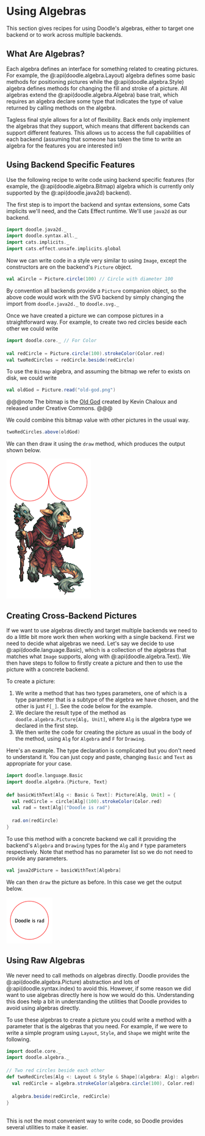 # Using Algebras

This section gives recipes for using Doodle's algebras, either to target one backend or to work across multiple backends.


## What Are Algebras?

Each algebra defines an interface for something related to creating pictures. For example, the @:api(doodle.algebra.Layout) algebra defines some basic methods for positioning pictures while the @:api(doodle.algebra.Style) algebra defines methods for changing the fill and stroke of a picture. All algebras extend the @:api(doodle.algebra.Algebra) base trait, which requires an algebra declare some type that indicates the type of value returned by calling methods on the algebra.

Tagless final style allows for a lot of flexibility. Back ends only implement the algebras that they support, which means that different backends can support different features. This allows us to access the full capabilities of each backend (assuming that someone has taken the time to write an algebra for the features you are interested in!)


## Using Backend Specific Features

Use the following recipe to write code using backend specific features (for example, the @:api(doodle.algebra.Bitmap) algebra which is currently only supported by the @:api(doodle.java2d) backend).

The first step is to import the backend and syntax extensions, some Cats implicits we'll need, and the Cats Effect runtime. We'll use `java2d` as our backend.

```scala mdoc:silent
import doodle.java2d._
import doodle.syntax.all._
import cats.implicits._
import cats.effect.unsafe.implicits.global
```

Now we can write code in a style very similar to using `Image`, except the constructors are on the backend's `Picture` object. 

```scala mdoc:silent
val aCircle = Picture.circle(100) // Circle with diameter 100
```

By convention all backends provide a `Picture` companion object, so the above code would work with the SVG backend by simply changing the import from `doodle.java2d._` to `doodle.svg._`

Once we have created a picture we can compose pictures in a straightforward way. For example, to create two red circles beside each other we could write

```scala mdoc:silent
import doodle.core._ // For Color

val redCircle = Picture.circle(100).strokeColor(Color.red)
val twoRedCircles = redCircle.beside(redCircle)
```

To use the `Bitmap` algebra, and assuming the bitmap we refer to exists on disk, we could write

```scala mdoc:silent
val oldGod = Picture.read("old-god.png")
```

@@@note
The bitmap is the [Old God](https://www.deviantart.com/kaiseto/journal/Most-of-my-Pixel-Art-is-now-Creative-Commons-369510391
) created by Kevin Chaloux and released under Creative Commons.
@@@

We could combine this bitmap value with other pictures in the usual way.

```scala mdoc:silent
twoRedCircles.above(oldGod)
```

We can then draw it using the `draw` method, which produces the output shown below.

![Double suns rising over the Old God](suns-old-god.png)


## Creating Cross-Backend Pictures

If we want to use algebras directly and target multiple backends we need to do a little bit more work then when working with a single backend. First we need to decide what algebras we need. Let's say we decide to use @:api(doodle.language.Basic), which is a collection of the algebras that matches what `Image` supports, along with @:api(doodle.algebra.Text). We then have steps to follow to firstly create a picture and then to use the picture with a concrete backend.

To create a picture:

1. We write a method that has two types parameters, one of which is a type parameter that is a subtype of the algebra we have chosen, and the other is just `F[_]`. See the code below for the example.
2. We declare the result type of the method as `doodle.algebra.Picture[Alg, Unit]`, where `Alg` is the algebra type we declared in the first step.
3. We then write the code for creating the picture as usual in the body of the method, using `Alg` for `Algebra` and `F` for `Drawing`.

Here's an example. The type declaration is complicated but you don't need to understand it. You can just copy and paste, changing `Basic` and `Text` as appropriate for your case.

```scala mdoc:silent
import doodle.language.Basic
import doodle.algebra.{Picture, Text}

def basicWithText[Alg <: Basic & Text]: Picture[Alg, Unit] = {
  val redCircle = circle[Alg](100).strokeColor(Color.red)
  val rad = text[Alg]("Doodle is rad")
  
  rad.on(redCircle)
}
```

To use this method with a concrete backend we call it providing the backend's `Algebra` and `Drawing` types for the `Alg` and `F` type parameters respectively. Note that method has no parameter list so we do not need to provide any parameters.

```scala mdoc:silent
val java2dPicture = basicWithText[Algebra]
```

We can then `draw` the picture as before. In this case we get the output below.

![Doodle is rad, and so is tagless final style](basic-with-text.png)


## Using Raw Algebras

We never need to call methods on algebras directly. Doodle provides the @:api(doodle.algebra.Picture) abstraction and lots of @:api(doodle.syntax.index) to avoid this. However, if some reason we did want to use algebras directly here is how we would do this. Understanding this does help a bit in understanding the utilities that Doodle provides to avoid using algebras directly.

To use these algebras to create a picture you could write a method with a parameter that is the algebras that you need. For example, if we were to write a simple program using `Layout`, `Style`, and `Shape` we might write the following.

```scala mdoc:silent
import doodle.core._
import doodle.algebra._

// Two red circles beside each other
def twoRedCircles[Alg <: Layout & Style & Shape](algebra: Alg): algebra.Drawing[Unit] = {
  val redCircle = algebra.strokeColor(algebra.circle(100), Color.red)
  
  algebra.beside(redCircle, redCircle)
}
  
```

This is not the most convenient way to write code, so Doodle provides several utilities to make it easier.
